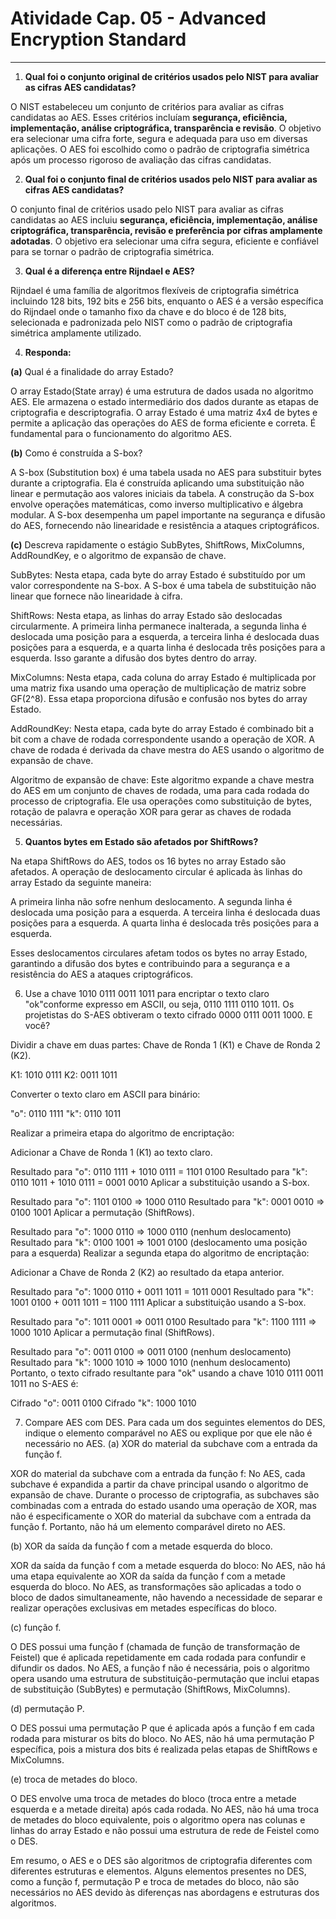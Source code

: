 # Atividade Cap. 05 - Advanced Encryption Standard
_______________________________

1. **Qual foi o conjunto original de critérios usados pelo NIST para avaliar as cifras AES candidatas?**

O NIST estabeleceu um conjunto de critérios para avaliar as cifras candidatas ao AES. Esses critérios incluíam **segurança, eficiência, implementação, análise criptográfica, transparência e revisão**. O objetivo era selecionar uma cifra forte, segura e adequada para uso em diversas aplicações. O AES foi escolhido como o padrão de criptografia simétrica após um processo rigoroso de avaliação das cifras candidatas.

2. **Qual foi o conjunto final de critérios usados pelo NIST para avaliar as cifras AES candidatas?**

O conjunto final de critérios usado pelo NIST para avaliar as cifras candidatas ao AES incluiu **segurança, eficiência, implementação, análise criptográfica, transparência, revisão e preferência por cifras amplamente adotadas**. O objetivo era selecionar uma cifra segura, eficiente e confiável para se tornar o padrão de criptografia simétrica.

3. **Qual é a diferença entre Rijndael e AES?**

Rijndael é uma família de algoritmos flexíveis de criptografia simétrica incluindo 128 bits, 192 bits e 256 bits, enquanto o AES é a versão específica do Rijndael onde o tamanho fixo da chave e do bloco é de 128 bits, selecionada e padronizada pelo NIST como o padrão de criptografia simétrica amplamente utilizado.

4. **Responda:**

**(a)** Qual é a finalidade do array Estado?

O array Estado(State array) é uma estrutura de dados usada no algoritmo AES. Ele armazena o estado intermediário dos dados durante as etapas de criptografia e descriptografia. O array Estado é uma matriz 4x4 de bytes e permite a aplicação das operações do AES de forma eficiente e correta. É fundamental para o funcionamento do algoritmo AES.

**(b)** Como é construída a S-box?

A S-box (Substitution box) é uma tabela usada no AES para substituir bytes durante a criptografia. Ela é construída aplicando uma substituição não linear e permutação aos valores iniciais da tabela. A construção da S-box envolve operações matemáticas, como inverso multiplicativo e álgebra modular. A S-box desempenha um papel importante na segurança e difusão do AES, fornecendo não linearidade e resistência a ataques criptográficos.

**(c)** Descreva rapidamente o estágio SubBytes, ShiftRows, MixColumns, AddRoundKey, e o
algoritmo de expansão de chave.

SubBytes: Nesta etapa, cada byte do array Estado é substituído por um valor correspondente na S-box. A S-box é uma tabela de substituição não linear que fornece não linearidade à cifra.

ShiftRows: Nesta etapa, as linhas do array Estado são deslocadas circularmente. A primeira linha permanece inalterada, a segunda linha é deslocada uma posição para a esquerda, a terceira linha é deslocada duas posições para a esquerda, e a quarta linha é deslocada três posições para a esquerda. Isso garante a difusão dos bytes dentro do array.

MixColumns: Nesta etapa, cada coluna do array Estado é multiplicada por uma matriz fixa usando uma operação de multiplicação de matriz sobre GF(2^8). Essa etapa proporciona difusão e confusão nos bytes do array Estado.

AddRoundKey: Nesta etapa, cada byte do array Estado é combinado bit a bit com a chave de rodada correspondente usando a operação de XOR. A chave de rodada é derivada da chave mestra do AES usando o algoritmo de expansão de chave.

Algoritmo de expansão de chave: Este algoritmo expande a chave mestra do AES em um conjunto de chaves de rodada, uma para cada rodada do processo de criptografia. Ele usa operações como substituição de bytes, rotação de palavra e operação XOR para gerar as chaves de rodada necessárias.

5. **Quantos bytes em Estado são afetados por ShiftRows?**

Na etapa ShiftRows do AES, todos os 16 bytes no array Estado são afetados. A operação de deslocamento circular é aplicada às linhas do array Estado da seguinte maneira:

A primeira linha não sofre nenhum deslocamento.
A segunda linha é deslocada uma posição para a esquerda.
A terceira linha é deslocada duas posições para a esquerda.
A quarta linha é deslocada três posições para a esquerda.

Esses deslocamentos circulares afetam todos os bytes no array Estado, garantindo a difusão dos bytes e contribuindo para a segurança e a resistência do AES a ataques criptográficos.

6. Use a chave 1010 0111 0011 1011 para encriptar o texto claro "ok"conforme expresso em
ASCII, ou seja, 0110 1111 0110 1011. Os projetistas do S-AES obtiveram o texto cifrado
0000 0111 0011 1000. E você?

Dividir a chave em duas partes: Chave de Ronda 1 (K1) e Chave de Ronda 2 (K2).

K1: 1010 0111
K2: 0011 1011

Converter o texto claro em ASCII para binário:

"o": 0110 1111
"k": 0110 1011

Realizar a primeira etapa do algoritmo de encriptação:

Adicionar a Chave de Ronda 1 (K1) ao texto claro.

Resultado para "o": 0110 1111 + 1010 0111 = 1101 0100
Resultado para "k": 0110 1011 + 1010 0111 = 0001 0010
Aplicar a substituição usando a S-box.

Resultado para "o": 1101 0100 => 1000 0110
Resultado para "k": 0001 0010 => 0100 1001
Aplicar a permutação (ShiftRows).

Resultado para "o": 1000 0110 => 1000 0110 (nenhum deslocamento)
Resultado para "k": 0100 1001 => 1001 0100 (deslocamento uma posição para a esquerda)
Realizar a segunda etapa do algoritmo de encriptação:

Adicionar a Chave de Ronda 2 (K2) ao resultado da etapa anterior.

Resultado para "o": 1000 0110 + 0011 1011 = 1011 0001
Resultado para "k": 1001 0100 + 0011 1011 = 1100 1111
Aplicar a substituição usando a S-box.

Resultado para "o": 1011 0001 => 0011 0100
Resultado para "k": 1100 1111 => 1000 1010
Aplicar a permutação final (ShiftRows).

Resultado para "o": 0011 0100 => 0011 0100 (nenhum deslocamento)
Resultado para "k": 1000 1010 => 1000 1010 (nenhum deslocamento)
Portanto, o texto cifrado resultante para "ok" usando a chave 1010 0111 0011 1011 no S-AES é:

Cifrado "o": 0011 0100
Cifrado "k": 1000 1010

7. Compare AES com DES. Para cada um dos seguintes elementos do DES, indique o elemento
comparável no AES ou explique por que ele não é necessário no AES.
(a) XOR do material da subchave com a entrada da função f.

XOR do material da subchave com a entrada da função f:
No AES, cada subchave é expandida a partir da chave principal usando o algoritmo de expansão de chave. Durante o processo de criptografia, as subchaves são combinadas com a entrada do estado usando uma operação de XOR, mas não é especificamente o XOR do material da subchave com a entrada da função f. Portanto, não há um elemento comparável direto no AES.

(b) XOR da saída da função f com a metade esquerda do bloco.

XOR da saída da função f com a metade esquerda do bloco:
No AES, não há uma etapa equivalente ao XOR da saída da função f com a metade esquerda do bloco. No AES, as transformações são aplicadas a todo o bloco de dados simultaneamente, não havendo a necessidade de separar e realizar operações exclusivas em metades específicas do bloco.

(c) função f.

O DES possui uma função f (chamada de função de transformação de Feistel) que é aplicada repetidamente em cada rodada para confundir e difundir os dados. No AES, a função f não é necessária, pois o algoritmo opera usando uma estrutura de substituição-permutação que inclui etapas de substituição (SubBytes) e permutação (ShiftRows, MixColumns).

(d) permutação P.

O DES possui uma permutação P que é aplicada após a função f em cada rodada para misturar os bits do bloco. No AES, não há uma permutação P específica, pois a mistura dos bits é realizada pelas etapas de ShiftRows e MixColumns.

(e) troca de metades do bloco.

O DES envolve uma troca de metades do bloco (troca entre a metade esquerda e a metade direita) após cada rodada. No AES, não há uma troca de metades do bloco equivalente, pois o algoritmo opera nas colunas e linhas do array Estado e não possui uma estrutura de rede de Feistel como o DES.


Em resumo, o AES e o DES são algoritmos de criptografia diferentes com diferentes estruturas e elementos. Alguns elementos presentes no DES, como a função f, permutação P e troca de metades do bloco, não são necessários no AES devido às diferenças nas abordagens e estruturas dos algoritmos.